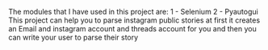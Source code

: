 The modules that I have used in this project are:
1 - Selenium
2 - Pyautogui
This project can help you to parse instagram public stories at first it creates an Email and instagram account and threads account for you 
and then you can write your user to parse their story
